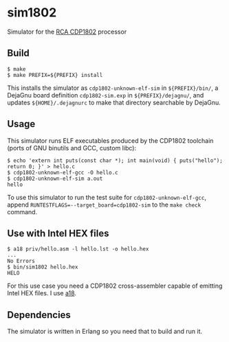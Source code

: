 sim1802
=======

Simulator for the [RCA CDP1802](https://en.wikipedia.org/wiki/RCA_1802) processor

Build
-----

    $ make
    $ make PREFIX=${PREFIX} install

This installs the simulator as `cdp1802-unknown-elf-sim` in `${PREFIX}/bin/`,
a DejaGnu board definition `cdp1802-sim.exp` in `${PREFIX}/dejagnu/`, and
updates `${HOME}/.dejagnurc` to make that directory searchable by DejaGnu.

Usage
-----

This simulator runs ELF executables produced by the CDP1802 toolchain
(ports of GNU binutils and GCC, custom libc):

    $ echo 'extern int puts(const char *); int main(void) { puts("hello"); return 0; }' > hello.c
    $ cdp1802-unknown-elf-gcc -O hello.c
    $ cdp1802-unknown-elf-sim a.out
    hello

To use this simulator to run the test suite for `cdp1802-unknown-elf-gcc`,
append `RUNTESTFLAGS=--target_board=cdp1802-sim` to the `make check` command.

Use with Intel HEX files
------------------------

    $ a18 priv/hello.asm -l hello.lst -o hello.hex
    ...
    No Errors
    $ bin/sim1802 hello.hex
    HELO

For this use case you need a CDP1802 cross-assembler capable of emitting Intel
HEX files. I use [a18](https://github.com/mikpe/A18).

Dependencies
------------

The simulator is written in Erlang so you need that to build and run it.
